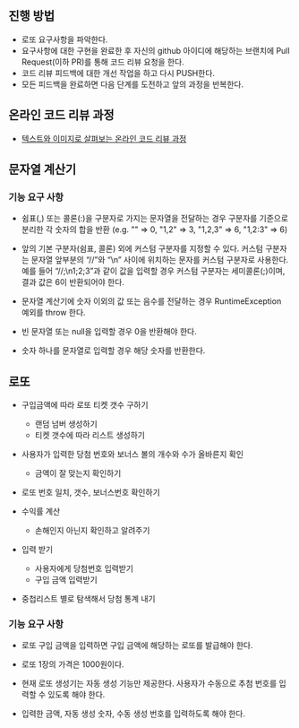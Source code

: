 ## 진행 방법
* 로또 요구사항을 파악한다.
* 요구사항에 대한 구현을 완료한 후 자신의 github 아이디에 해당하는 브랜치에 Pull Request(이하 PR)를 통해 코드 리뷰 요청을 한다.
* 코드 리뷰 피드백에 대한 개선 작업을 하고 다시 PUSH한다.
* 모든 피드백을 완료하면 다음 단계를 도전하고 앞의 과정을 반복한다.

## 온라인 코드 리뷰 과정
* [텍스트와 이미지로 살펴보는 온라인 코드 리뷰 과정](https://github.com/next-step/nextstep-docs/tree/master/codereview)


## 문자열 계산기

### 기능 요구 사항
- 쉼표(,) 또는 콜론(:)을 구분자로 가지는 문자열을 전달하는 경우 구분자를 기준으로 분리한 각 숫자의 합을 반환 (e.g. "" => 0, "1,2" => 3, "1,2,3" => 6, "1,2:3" => 6)

- 앞의 기본 구분자(쉼표, 콜론) 외에 커스텀 구분자를 지정할 수 있다. 커스텀 구분자는 문자열 앞부분의 “//”와 “\n” 사이에 위치하는 문자를 커스텀 구분자로 사용한다. 예를 들어 “//;\n1;2;3”과 같이 값을 입력할 경우 커스텀 구분자는 세미콜론(;)이며, 결과 값은 6이 반환되어야 한다.

- 문자열 계산기에 숫자 이외의 값 또는 음수를 전달하는 경우 RuntimeException 예외를 throw 한다.

- 빈 문자열 또는 null을 입력할 경우 0을 반환해야 한다.

- 숫자 하나를 문자열로 입력할 경우 해당 숫자를 반환한다.


## 로또
- 구입금액에 따라 로또 티켓 갯수 구하기
    - 랜덤 넘버 생성하기
    - 티켓 갯수에 따라 리스트 생성하기

- 사용자가 입력한 당첨 번호와 보너스 볼의 개수와 수가 올바른지 확인
    - 금액이 잘 맞는지 확인하기

- 로또 번호 일치, 갯수, 보너스번호 확인하기

- 수익률 계산 
    - 손해인지 아닌지 확인하고 알려주기

- 입력 받기
    - 사용자에게 당첨번호 입력받기
    - 구입 금액 입력받기
  
- 중첩리스트 별로 탐색해서 당첨 통계 내기


### 기능 요구 사항
- 로또 구입 금액을 입력하면 구입 금액에 해당하는 로또를 발급해야 한다.

- 로또 1장의 가격은 1000원이다.

- 현재 로또 생성기는 자동 생성 기능만 제공한다. 사용자가 수동으로 추첨 번호를 입력할 수 있도록 해야 한다.

- 입력한 금액, 자동 생성 숫자, 수동 생성 번호를 입력하도록 해야 한다.
